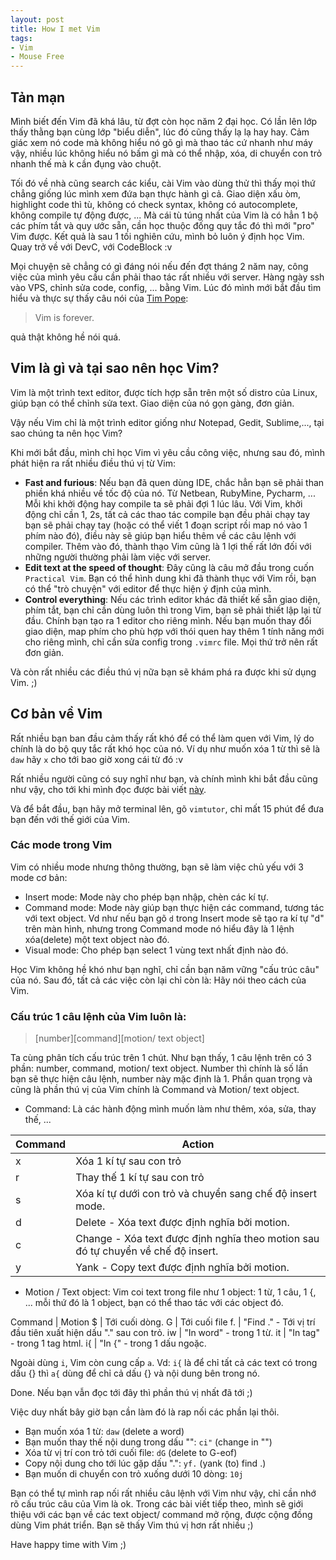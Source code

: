 ```yaml
---
layout: post
title: How I met Vim
tags:
- Vim
- Mouse Free
---
```



## Tản mạn
Mình biết đến Vim đã khá lâu, từ đợt còn học năm 2 đại học. Có lần lên lớp thấy thằng bạn cùng lớp "biểu diễn", lúc đó cũng thấy lạ lạ hay hay. Cảm giác xem nó code mà không hiểu nó gõ gì mà thao tác cứ nhanh như máy vậy, nhiều lúc không hiểu nó bấm gì mà có thể nhập, xóa, di chuyển con trỏ nhanh thế mà k cần đụng vào chuột.

Tối đó về nhà cũng search các kiểu, cài Vim vào dùng thử thì thấy mọi thứ chẳng
giống lúc mình xem đứa bạn thực hành gì cả. Giao diện xấu òm, highlight code
thì tù, không có check syntax, không có autocomplete, không compile tự động
được, ... Mà cái tù túng nhất của Vim là có hẳn 1 bộ các phím tắt và quy ước
sẵn, cần học thuộc đống quy tắc đó thì mới "pro" Vim được. Kết quả là sau 1 tối
nghiên cứu, mình bỏ luôn ý định học Vim. Quay trở về với DevC, với CodeBlock :v

Mọi chuyện sẽ chẳng có gì đáng nói nếu đến đợt tháng 2 năm nay, công việc của
mình yêu cầu cần phải thao tác rất nhiều với server. Hàng ngày ssh vào VPS,
chỉnh sửa code, config, ... bằng Vim. Lúc đó mình mới bắt đầu tìm hiểu và thực
sự thấy câu nói của [Tim Pope](https://github.com/tpope):

> Vim is forever.

quả thật không hề nói quá.

## Vim là gì và tại sao nên học Vim?
Vim là một trình text editor, được tích hợp sẵn trên một số distro của Linux, giúp bạn có thể chỉnh sửa text. Giao diện của nó gọn
gàng, đơn giản.

Vậy nếu Vim chỉ là một trình editor giống như Notepad, Gedit, Sublime,..., tại
sao chúng ta nên học Vim?

Khi mới bắt đầu, mình chỉ học Vim vì yêu cầu công việc, nhưng sau đó, mình phát
hiện ra rất nhiều điều thú vị từ Vim:

* **Fast and furious**: Nếu bạn đã quen dùng IDE, chắc hẳn bạn sẽ phải than
    phiền khá nhiều về tốc độ của nó. Từ Netbean, RubyMine, Pycharm, ... Mỗi khi
    khởi động hay compile ta sẽ phải đợi 1 lúc lâu. Với Vim, khởi động chỉ cần 1, 2s, tất cả các thao tác compile bạn đều phải chạy tay bạn sẽ phải chạy tay (hoặc có thể viết 1 đoạn script rồi map nó vào 1 phím nào đó), điều này sẽ giúp bạn hiểu thêm về các câu lệnh với compiler. Thêm
    vào đó, thành thạo Vim cũng là 1 lợi thế rất lớn đối với những người thường
    phải làm việc với server.
* **Edit text at the speed of thought**: Đây cũng là câu mở đầu trong cuốn
    ```Practical Vim```. Bạn có thể hình dung khi đã thành thục với Vim rồi,
    bạn có thể "trò chuyện" với editor để thực hiện ý định của mình.
* **Control everything**: Nếu các trình editor khác đã thiết kế sẵn giao diện,
phím tắt, bạn chỉ cần dùng luôn thì trong Vim, bạn sẽ phải thiết lập lại từ đầu.
Chính bạn tạo ra 1 editor cho riêng mình. Nếu bạn muốn thay đổi giao diện, map
phím cho phù hợp với thói quen hay
thêm 1 tính năng mới cho riêng mình, chỉ cần
sửa config trong ```.vimrc``` file. Mọi thứ trở nên rất đơn giản.

Và còn rất nhiều các điều thú vị nữa bạn sẽ khám phá ra được khi sử dụng Vim. ;)

## Cơ bản về Vim
Rất nhiều bạn ban đầu cảm thấy rất khó để có thể làm quen với Vim, lý do chính
là do bộ quy tắc rất khó học của nó. Ví dụ như muốn xóa 1 từ thì sẽ là
```daw``` hãy ```x``` cho tới bao giờ xong cái từ đó :v

Rất nhiều người cũng có suy nghĩ như bạn, và chính mình khi bắt đầu cũng như
vậy, cho tới khi mình đọc được bài viết
[này](http://stackoverflow.com/questions/1218390/what-is-your-most-productive-shortcut-with-vim).

Và để bắt đầu, bạn hãy mở terminal lên, gõ `vimtutor`, chỉ mất 15 phút để đưa
bạn đến với thế giới của Vim.


### Các mode trong Vim

Vim có nhiều mode nhưng thông thường, bạn sẽ làm việc chủ yếu với 3 mode cơ bản:

* Insert mode: Mode này cho phép bạn nhập, chèn các kí tự.
* Command mode: Mode này giúp bạn thực hiện các command, tương tác với text
object. Vd như nếu bạn gõ `d` trong Insert mode sẽ tạo ra kí tự "d" trên màn hình, nhưng
trong Command mode nó hiểu đây là 1 lệnh xóa(delete) một text object nào đó.
* Visual mode: Cho phép bạn select 1 vùng text nhất định nào đó.


Học Vim không hề khó như bạn nghĩ, chỉ cần bạn năm vững "cấu trúc câu" của nó.
Sau đó, tất cả các việc còn lại chỉ còn là: Hãy nói theo cách của Vim.

### Cấu trúc 1 câu lệnh của Vim luôn là:

> [number][command][motion/ text object]

Ta cùng phân tích cấu trúc trên 1 chút. Như bạn thấy, 1 câu lệnh trên có 3 phần:
number, command, motion/ text object. Number thì chính là số lần bạn sẽ thực hiện
câu lệnh, number này mặc định là 1. Phần quan trọng và cũng là phần thú vị
của Vim chính là Command và Motion/ text object.

* Command: Là các hành động mình muốn làm như thêm, xóa, sửa, thay thế, ...

Command | Action
------------ | -------------
x | Xóa 1 kí tự sau con trỏ
r | Thay thế 1 kí tự sau con trỏ
s | Xóa kí tự dưới con trỏ và chuyển sang chế độ insert mode.
d | Delete - Xóa text được định nghĩa bởi motion.
c | Change - Xóa text được định nghĩa theo motion sau đó tự chuyển về chế độ insert.
y | Yank - Copy text được định nghĩa bởi motion.

* Motion / Text object: Vim coi text trong file như 1 object: 1 từ, 1 câu, 1 {,
... mỗi thứ đó là 1 object, bạn có thể thao tác với các object đó.

Command | Motion
$ | Tới cuối dòng.
G | Tới cuối file
f. | "Find ." - Tới vị trí đầu tiên xuất hiện dấu "." sau con trỏ.
iw | "In word" - trong 1 từ.
it | "In tag" - trong 1 tag html.
i{ | "In {" - trong 1 dấu ngoặc.

Ngoài dùng `i`, Vim còn cung cấp `a`. Vd: ```i{``` là để chỉ tất cả các text có
trong dấu {} thì ```a{``` dùng để chỉ cả dấu {} và nội dung bên trong nó.

Done. Nếu bạn vẫn đọc tới đây thì phần thú vị nhất đã tới ;)

Việc duy nhất bây giờ bạn cần làm đó là rap nối các phần lại thôi.

* Bạn muốn xóa 1 từ: ```daw``` (delete a word)
* Bạn muốn thay thế nội dung trong dấu "": ```ci"``` (change in "")
* Xóa từ vị trí con trỏ tới cuối file: ```dG``` (delete to G-eof)
* Copy nội dung cho tới lúc gặp dấu ".": `yf.` (yank (to) find .)
* Bạn muốn di chuyển con trỏ xuống dưới 10 dòng: `10j`

Bạn có thể tự mình rap nối rất nhiều câu lệnh với Vim như vậy, chỉ cần nhớ rõ
cấu trúc câu của Vim là ok.
Trong các bài viết tiếp theo, mình sẽ giới thiệu với các bạn về các text object/
command mở rộng, được cộng đồng dùng Vim phát triển. Bạn sẽ thấy Vim thú vị hơn
rất nhiều ;)

Have happy time with Vim ;)





